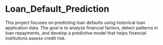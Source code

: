# Loan_Default_Prediction
This project focuses on predicting loan defaults using historical loan application data. The goal is to analyze financial factors, detect patterns in loan repayments, and develop a predictive model that helps financial institutions assess credit risk.
